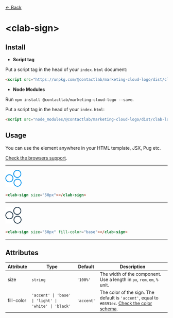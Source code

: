 [← Back](../README.md)

# \<clab-sign>

## Install

- **Script tag**

Put a script tag in the head of your `index.html` document:

```html
<script src="https://unpkg.com/@contactlab/marketing-cloud-logo/dist/clab-logo.js"></script>
```

- **Node Modules**

Run `npm install @contactlab/marketing-cloud-logo --save`.

Put a script tag in the head of your `index.html`:

```html
<script src="node_modules/@contactlab/marketing-cloud-logo/dist/clab-logo.js"></script>
```

## Usage

You can use the element anywhere in your HTML template, JSX, Pug etc.

[Check the browsers support](./browsers-support.md).

---

<img width="50px" src="../resources/svg/clab-sign-accent.svg" />

```html
<clab-sign size="50px"></clab-sign>
```

---

<img width="50px" src="../resources/svg/clab-sign-base.svg" />

```html
<clab-sign size="50px" fill-color="base"></clab-sign>
```

---

## Attributes

<table>
  <thead>
    <tr>
      <th>Attribute</th>
      <th>Type</th>
      <th>Default</th>
      <th>Description</th>
    </tr>
  <tbody>
    <tr>
      <td>size</td>
      <td><code>string</code></td>
      <td><code>'100%'</code></td>
      <td>The width of the component. Use a length in <code>px</code>, <code>rem</code>, <code>em</code>, <code>%</code> unit.</td>
    </tr>
    <tr>
      <td>fill-color</td>
      <td><code>'accent' | 'base' | 'light' | 'white' | 'black'</code></td>
      <td><code>'accent'</code></td>
      <td>The color of the sign. The default is <code>'accent'</code>, equal to <code>#0391ec</code>. <a href="./color-schema.md" title="Color schema">Check the color schema</a>.</td>
    </tr>
  </tbody>
</table>
